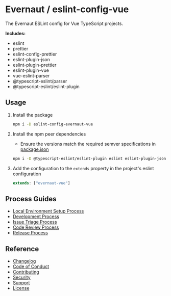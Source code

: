# Evernaut / eslint-config-vue

The Evernaut ESLint config for Vue TypeScript projects.

**Includes:**

- eslint
- prettier
- eslint-config-prettier
- eslint-plugin-json
- eslint-plugin-prettier
- eslint-plugin-vue
- vue-eslint-parser
- @typescript-eslint/parser
- @typescript-eslint/eslint-plugin

## Usage

1. Install the package

   ```sh
   npm i -D eslint-config-evernaut-vue
   ```

2. Install the npm peer dependencies

   - Ensure the versions match the required semver specifications in [package.json](./package.json "package.json")

   ```sh
   npm i -D @typescript-eslint/eslint-plugin eslint eslint-plugin-json eslint-plugin-prettier eslint-plugin-vue prettier typescript
   ```

3. Add the configuration to the `extends` property in the project's eslint configuration

   ```js
   extends: ["evernaut-vue"]
   ```

## Process Guides

- [Local Environment Setup Process](./docs/LOCAL_ENVIRONMENT_SETUP_PROCESS.md "Local Environment Setup Process")
- [Development Process](./docs/DEVELOPMENT_PROCESS.md "Development Process")
- [Issue Triage Process](./docs/ISSUE_TRIAGE_PROCESS.md "Issue Triage Process")
- [Code Review Process](./docs/CODE_REVIEW_PROCESS.md "Code Review Process")
- [Release Process](./docs/RELEASE_PROCESS.md "Release Process")

## Reference

- [Changelog](./CHANGELOG.md "Changelog")
- [Code of Conduct](./docs/CODE_OF_CONDUCT.md "Code of Conduct")
- [Contributing](./docs/CONTRIBUTING.md "Contributing")
- [Security](./docs/SECURITY.md "Security")
- [Support](./docs/SUPPORT.md "Support")
- [License](./LICENSE.md "License")
